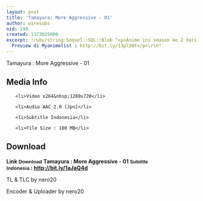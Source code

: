 ```yaml
---
layout: post
title: 'Tamayura: More Aggressive - 01'
author: wiresubs
nid: 199
created: 1373025000
excerpt: !ruby/string:Sequel::SQL::Blob "<p>Anime ini season ke 2 dari Tamayura: Hitotose
  Preview di Myanimelist : http://bit.ly/13pl20f</p>\r\n"
---
```

<p class="rtecenter">Tamayura : More Aggressive - 01</p>

<h2>Media Info</h2>

<ul>
	<li>Video x264&nbsp;1280x720</li>
	<li>Audio AAC 2.0 [Jpn]</li>
	<li>Subtitle Indonesia</li>
	<li>File Size : 100 MB</li>
</ul>

<h2>Download</h2>

<p><strong>Link&nbsp;<span style="background-color:rgb(255, 255, 255); font-family:sans-serif,arial,verdana,trebuchet ms; font-size:13px">Download </span>Tamayura : More Aggressive - 01</strong><strong><span style="background-color:rgb(255, 255, 255); font-family:sans-serif,arial,verdana,trebuchet ms; font-size:13px">&nbsp;Subtitle Indonesia</span><strong>&nbsp;:&nbsp;<a href="http://bit.ly/1aJaQ4d">http://bit.ly/1aJaQ4d</a></strong></strong></p>

<p>TL &amp; TLC by nero20<br />
Encoder &amp; Uploader by nero20</p>
